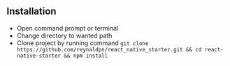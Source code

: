 ## Installation ##

- Open command prompt or terminal
- Change directory to wanted path
- Clone project by running command ```git clone https://github.com/reynaldpn/react_native_starter.git && cd react-native-starter && npm install```